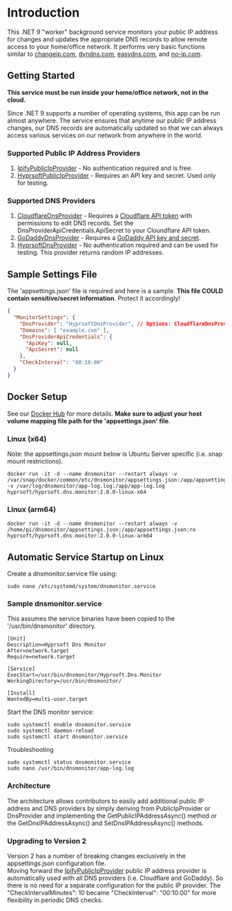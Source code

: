 # Introduction 
This .NET 9 "worker" background service monitors your public IP address for changes and updates the appropriate DNS records to allow remote access to your home/office network.
It performs very basic functions similar to [changeip.com](https://changeip.com), [dyndns.com](https://dyndns.com), [easydns.com](https://easydns.com), and [no-ip.com](https://noip.com).

## Getting Started
<b>This service must be run inside your home/office network, not in the cloud.</b>

Since .NET 9 supports a number of operating systems, this app can be run almost anywhere.
The service ensures that anytime our public IP address changes, our DNS records are automatically updated so that we can always access various services on our network from anywhere in the world.

### Supported Public IP Address Providers
1. [IpifyPublicIpProvider](https://www.ipify.org/) - No authentication required and is free.
2. [HyprsoftPublicIpProvider](https://hyprsoft.com/) - Requires an API key and secret.  Used only for testing.

### Supported DNS Providers
1. [CloudflareDnsProvider](https://www.cloudflare.com/) - Requires a [Cloudflare API token](https://dash.cloudflare.com/profile/api-tokens) with permissions to edit DNS records.  Set the DnsProviderApiCredentials.ApiSecret to your Cloundflare API token.
2. [GoDaddyDnsProvider](https://www.godaddy.com/) - Requires a [GoDaddy API key and secret](https://developer.godaddy.com/keys).
1. [HyprsoftDnsProvider](https://hyprsoft.com/) - No authentication required and can be used for testing.  This provider returns random IP addresses.

## Sample Settings File
The 'appsettings.json' file is required and here is a sample.  <b>This file COULD contain sensitive/secret information</b>.  Protect it accordingly!
~~~json
{
  "MonitorSettings": {
    "DnsProvider": "HyprsoftDnsProvider", // Options: CloudflareDnsProvider, GoDaddyDnsProvider, HyprsoftDnsProvider
    "Domains": [ "example.com" ],
    "DnsProviderApiCredentials": {
      "ApiKey": null,
      "ApiSecret": null
    },
    "CheckInterval": "00:10:00"
  }
}
~~~

## Docker Setup
See our [Docker Hub](https://hub.docker.com/repository/docker/hyprsoft/hyprsoft.dns.monitor) for more details.  <b>Make sure to adjust your host volume mapping file path for the 'appsettings.json' file</b>.
### Linux (x64)
Note: the appsettings.json mount below is Ubuntu Server specific (i.e. snap mount restrictions).
```
docker run -it -d --name dnsmonitor --restart always -v /var/snap/docker/common/etc/dnsmonitor/appsettings.json:/app/appsettings.json:ro -v /var/log/dnsmonitor/app-log.log:/app/app-log.log hyprsoft/hyprsoft.dns.monitor:2.0.0-linux-x64
```
### Linux (arm64)
```
docker run -it -d --name dnsmonitor --restart always -v /home/pi/dnsmonitor/appsettings.json:/app/appsettings.json:ro hyprsoft/hyprsoft.dns.monitor:2.0.0-linux-arm64
```

## Automatic Service Startup on Linux
Create a dnsmonitor.service file using:
```
sudo nano /etc/systemd/system/dnsmonitor.service
```

### Sample dnsmonitor.service
This assumes the service binaries have been copied to the '/usr/bin/dnsmonitor' directory.
```
[Unit]
Description=Hyprsoft Dns Monitor
After=network.target
Require=network.target

[Service]
ExecStart=/usr/bin/dnsmonitor/Hyprsoft.Dns.Monitor
WorkingDirectory=/usr/bin/dnsmonitor/

[Install]
WantedBy=multi-user.target
```

Start the DNS monitor service:
```
sudo systemctl enable dnsmonitor.service
sudo systemctl daemon-reload
sudo systemctl start dnsmonitor.service
```
Troubleshooting
```
sudo systemctl status dnsmonitor.service
sudo nano /usr/bin/dnsmonitor/app-log.log
```

### Architecture
The architecture allows contributors to easily add additional public IP address and DNS providers by simply deriving from PublicIpProvider or DnsProvider and implementing the GetPublicIPAddressAsync() method or the GetDnsIPAddressAsync() and SetDnsIPAddressAsync() methods.

### Upgrading to Version 2
Version 2 has a number of breaking changes exclusively in the appsettings.json configuration file.  
Moving forward the [IpifyPublicIpProvider](https://www.ipify.org/) public IP address provider is automatically used with all DNS providers (i.e. Cloudflare and GoDaddy).
So there is no need for a separate configuration for the public IP provider.
The "CheckIntervalMinutes": 10 became "CheckInterval": "00:10:00" for more flexibility in periodic DNS checks.